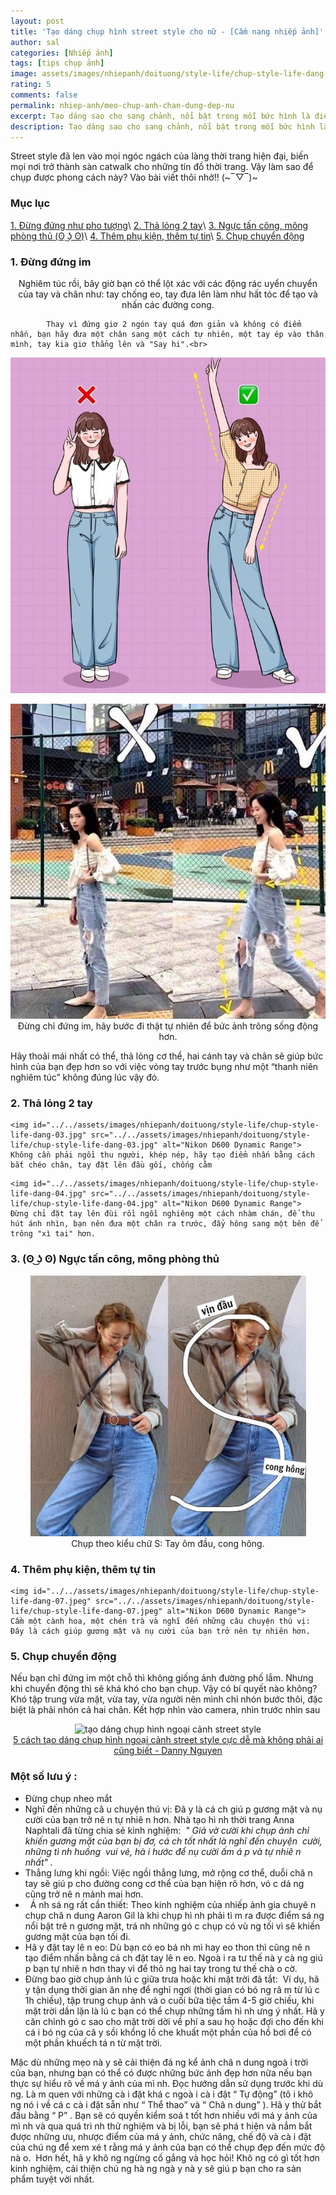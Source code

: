 ```yaml
---
layout: post
title: 'Tạo dáng chụp hình street style cho nữ - [Cẩm nang nhiếp ảnh]'
author: sal
categories: [Nhiếp ảnh]
tags: [tips chụp ảnh]
image: assets/images/nhiepanh/doituong/style-life/chup-style-life-dang-005.jpg
rating: 5
comments: false
permalink: nhiep-anh/meo-chup-anh-chan-dung-dep-nu
excerpt: Tạo dáng sao cho sang chảnh, nổi bật trong mỗi bức hình là điều quan tâm hàng đầu của các tín đồ “sống ảo”. Những gợi ý về tư thế tạo dáng cũng như trang phục sẽ giúp bạn có được bức ảnh đậm chất street style nghìn like.
description: Tạo dáng sao cho sang chảnh, nổi bật trong mỗi bức hình là điều quan tâm hàng đầu của các tín đồ “sống ảo”. Những gợi ý về tư thế tạo dáng cũng như trang phục sẽ giúp bạn có được bức ảnh đậm chất street style nghìn like.
---
```


Street style đã len vào mọi ngóc ngách của làng thời trang hiện đại, biến mọi nơi trở thành sàn catwalk cho những tín đồ thời trang. Vậy làm sao để chụp được phong cách này? Vào bài viết thôi nhở!! (~‾▽‾)~

### Mục lục

[1. Đừng đứng như pho tượng](#tip1)\\
[2. Thả lỏng 2 tay](#tip2)\\
[3. Ngực tấn công, mông phòng thủ (ʘ ͜ʖ ʘ)](#tip3)\\
[4. Thêm phụ kiện, thêm tự tin](#tip4)\\
[5. Chụp chuyển động](#tip5)

<a name="tip1"></a>
<h3>1. Đừng đứng im</h3>

<p style="text-align:center; ">
  Nghiêm túc rồi, bây giờ bạn có thể lột xác với các động rác uyển chuyển của tay và chân như: tay chống eo, tay đưa lên làm như hất tóc để tạo và nhấn các đường cong.<br>

            Thay vì đứng giơ 2 ngón tay quá đơn giản và không có điểm nhấn, bạn hãy đưa một chân sang một cách tự nhiên, một tay ép vào thân mình, tay kia giơ thẳng lên và "Say hi".<br>

  <img id="../../assets/images/nhiepanh/doituong/style-life/chup-style-life-dang-02.jpg" src="../../assets/images/nhiepanh/doituong/style-life/chup-style-life-dang-02.jpg" alt="Nikon D600 Dynamic Range"><br>
</p>
<p style="text-align:center; ">
  <img id="../../assets/images/nhiepanh/doituong/style-life/chup-style-life-dang-01.jpg" src="../../assets/images/nhiepanh/doituong/style-life/chup-style-life-dang-01.jpg" alt="Nikon D600 Dynamic Range">
  Đừng chỉ đứng im, hãy bước đi thật tự nhiên để bức ảnh trông sống động hơn.
</p>
<p>
Hãy thoải mái nhất có thể, thả lỏng cơ thể, hai cánh tay và chân sẽ giúp bức hình của bạn đẹp hơn so với việc vòng tay trước bụng như một “thanh niên nghiêm túc” không đúng lúc vậy đó.
</p>
<a name="tip2"></a>
<h3>2. Thả lỏng 2 tay</h3>
  <p style="text-align:center; ">

    <img id="../../assets/images/nhiepanh/doituong/style-life/chup-style-life-dang-03.jpg" src="../../assets/images/nhiepanh/doituong/style-life/chup-style-life-dang-03.jpg" alt="Nikon D600 Dynamic Range">
    Không cần phải ngồi thu người, khép nép, hãy tạo điểm nhấn bằng cách bắt chéo chân, tay đặt lên đầu gối, chống cằm

  </p>
  <p style="text-align:center; ">

    <img id="../../assets/images/nhiepanh/doituong/style-life/chup-style-life-dang-04.jpg" src="../../assets/images/nhiepanh/doituong/style-life/chup-style-life-dang-04.jpg" alt="Nikon D600 Dynamic Range">
    Đừng chỉ đặt tay lên đùi rồi ngồi nghiêng một cách nhàm chán, để thu hút ánh nhìn, bạn nên đưa một chân ra trước, đẩy hông sang một bên để trông "xì tai" hơn.

  </p>

<a name="tip3"></a>
<h3>3. (ʘ ͜ʖ ʘ) Ngực tấn công, mông phòng thủ</h3>
<p style="text-align:center; ">
  <img id="../../assets/images/nhiepanh/doituong/style-life/chup-style-life-dang-06.jpg" src="../../assets/images/nhiepanh/doituong/style-life/chup-style-life-dang-06.jpg" alt="Nikon D600 Dynamic Range"><br>
  Chụp theo kiểu chữ S: Tay ôm đầu, cong hông.
</p>

<a name="tip4"></a>
<h3>4. Thêm phụ kiện, thêm tự tin</h3>
  <p style="text-align:center; ">

    <img id="../../assets/images/nhiepanh/doituong/style-life/chup-style-life-dang-07.jpeg" src="../../assets/images/nhiepanh/doituong/style-life/chup-style-life-dang-07.jpeg" alt="Nikon D600 Dynamic Range">
    Cầm một cành hoa, một chén trà và nghĩ đến những câu chuyện thú vị: Đây là cách giúp gương mặt và nụ cười của bạn trở nên tự nhiên hơn.

  </p>

<a name="tip5"></a>
<h3>5. Chụp chuyển động</h3>
Nếu bạn chỉ đứng im một chỗ thì không giống ảnh đường phố lắm. Nhưng khi chuyển động thì sẽ khá khó cho bạn chụp. Vậy có bí quyết nào không?
Khó tập trung vừa mặt, vừa tay, vừa người nên mình chỉ nhón bước thôi, đặc biệt là phải nhón cả hai chân. Kết hợp nhìn vào camera, nhìn trước nhìn sau<br>

<p style="text-align:center; ">
  <img src="../../assets/images/nhiepanh/doituong/style-life/tao-dang-khi-chup-hinh-ngoai-canh.gif" alt="tạo dáng chụp hình ngoại cảnh street style"><br>
  <a href="https://www.youtube.com/watch?v=KYW6cbWfO7I">5 cách tạo dáng chụp hình ngoại cảnh street style cực dễ mà không phải ai cũng biết - Danny Nguyen</a>
</p>
<!--Lưu ý-->
<h3><strong>Một số lưu &yacute; :&nbsp; </strong></h3><ul>	<li>Đừng chụp nheo mắt</li>	<li>Nghĩ đến những c&acirc; u chuyện th&uacute; vị: Đ&acirc; y l&agrave; c&aacute; ch gi&uacute; p gương mặt v&agrave; nụ cười của bạn trở n&ecirc; n tự nhi&ecirc; n hơn. Nh&agrave; tạo h&igrave; nh thời trang Anna Naphtali đ&atilde; từng chia sẻ kinh nghiệm:<em>&nbsp; &quot; Giả vờ cười khi chụp ảnh chỉ khiến gương mặt của bạn bị đơ, c&aacute; ch tốt nhất l&agrave; nghĩ đến chuyện&nbsp; cười, những t&igrave; nh huống&nbsp; vui vẻ, h&agrave; i hước để nụ cười ấm &aacute; p v&agrave; tự nhi&ecirc; n nhất&quot; .</em></li>	<li>Thẳng lưng khi ngồi: Việc ngồi thẳng lưng, mở rộng cơ thể, duỗi ch&acirc; n tay sẽ gi&uacute; p cho đường cong cơ thể của bạn hiện r&otilde; hơn, v&oacute; c d&aacute; ng cũng trở n&ecirc; n mảnh mai hơn.</li>	<li>&nbsp; &Aacute; nh s&aacute; ng rất cần thiết: Theo kinh nghiệm của nhiếp ảnh gia chuy&ecirc; n chụp ch&acirc; n dung Aaron Gil l&agrave; khi chụp h&igrave; nh phải t&igrave; m ra được điểm s&aacute; ng nổi bật tr&ecirc; n gương mặt, tr&aacute; nh những g&oacute; c chụp c&oacute; v&ugrave; ng tối v&igrave; sẽ khiến gương mặt của bạn tối đi.</li>	<li>H&atilde; y đặt tay l&ecirc; n eo: D&ugrave; bạn c&oacute; eo b&aacute; nh m&igrave; hay eo thon th&igrave; cũng n&ecirc; n tạo điểm nhấn bằng c&aacute; ch đặt tay l&ecirc; n eo. Ngo&agrave; i ra tư thế n&agrave; y c&agrave; ng gi&uacute; p bạn tự nhi&ecirc; n hơn thay v&igrave; để th&otilde; ng hai tay trong tư thế ch&agrave; o cờ.</li>	<li>Đừng bao giờ chụp ảnh l&uacute; c giữa trưa hoặc khi mặt trời đ&atilde; tắt:&nbsp; V&iacute; dụ, h&atilde; y tận dụng thời gian ăn nhẹ để nghỉ ngơi (thời gian c&oacute; b&oacute; ng r&acirc; m từ l&uacute; c 1h chiều), tập trung chụp ảnh v&agrave; o cuối bữa tiệc tầm 4-5 giờ chiều, khi mặt trời dần lặn l&agrave; l&uacute; c bạn c&oacute; thể chụp những tấm h&igrave; nh ưng &yacute; nhất. H&atilde; y căn chỉnh g&oacute; c sao cho mặt trời dời về ph&iacute; a sau họ hoặc đợi cho đến khi c&aacute; i b&oacute; ng của c&acirc; y sồi khổng lồ che khuất một phần của hồ bơi để c&oacute; một phần khuếch t&aacute; n từ mặt trời.</li></ul><p>Mặc d&ugrave; những mẹo n&agrave; y sẽ cải thiện đ&aacute; ng kể ảnh ch&acirc; n dung ngo&agrave; i trời của bạn, nhưng bạn c&oacute; thể c&oacute; được những bức ảnh đẹp hơn nữa nếu bạn thực sự hiểu r&otilde; về m&aacute; y ảnh của m&igrave; nh. Đọc hướng dẫn sử dụng trước khi d&ugrave; ng. L&agrave; m quen với những c&agrave; i đặt kh&aacute; c ngo&agrave; i c&agrave; i đặt &ldquo; Tự động&rdquo; (t&ocirc; i kh&ocirc; ng n&oacute; i về c&aacute; c c&agrave; i đặt sẵn như &ldquo; Thể thao&rdquo; v&agrave; &ldquo; Ch&acirc; n dung&rdquo; ). H&atilde; y thử bắt đầu bằng &ldquo; P&rdquo; . Bạn sẽ c&oacute; quyền kiểm so&aacute; t tốt hơn nhiều với m&aacute; y ảnh của m&igrave; nh v&agrave; qua qu&aacute; tr&igrave; nh thử nghiệm v&agrave; bị lỗi, bạn sẽ ph&aacute; t hiện v&agrave; nắm bắt được những ưu, nhược điểm của m&aacute; y ảnh, chức năng, chế độ v&agrave; c&agrave; i đặt của ch&uacute; ng để xem x&eacute; t rằng m&aacute; y ảnh của bạn c&oacute; thể chụp đẹp đến mức độ n&agrave; o.&nbsp; Hơn hết, h&atilde; y kh&ocirc; ng ngừng cố gắng v&agrave; học hỏi! Kh&ocirc; ng c&oacute; g&igrave; tốt hơn kinh nghiệm, cải thiện ch&uacute; ng h&agrave; ng ng&agrave; y n&agrave; y sẽ gi&uacute; p bạn cho ra sản phẩm tuyệt vời nhất.</p>

<script>
const imgs = [

    "../../assets/images/nhiepanh/doituong/style-life/chup-style-life-dang-02.jpg","../../assets/images/nhiepanh/doituong/style-life/chup-style-life-dang-01.jpg","../../assets/images/nhiepanh/doituong/style-life/chup-style-life-dang-03.jpg","../../assets/images/nhiepanh/doituong/style-life/chup-style-life-dang-04.jpg", "../../assets/images/nhiepanh/doituong/style-life/chup-style-life-dang-06.jpg","../../assets/images/nhiepanh/doituong/style-life/chup-style-life-dang-07.jpeg"

];
function allSrc() {
  // var imgs = document.images;
  Array.isArray(imgs){
    for(let i =0; i<imgs.length; i++){
      let ch = document.getElementById(imgs[i]);
      if(ch){
        let urlOld = ch.src;
        let re = /.jpg|.png|.jpeg/gi;
        let urlNew = urlOld.replace(re, '.webp');
        if(checkImage(urlNew) ==true){
          const myArray = urlNew.split("/");
          document.getElementById(imgs[i]).src= urlNew;
        }
        console.log(urlNew);
      }
    }
  }
}
allSrc();
function checkImage(url) {
  var request = new XMLHttpRequest();
  let checkImg = false;
  request.open("GET", url, true);
  request.send();
  request.onload = function() {

    status = request.status;
    if (request.status == 200) //if(statusText == OK)
    {
      console.log("image exists");
      console.log(url);
      checkImg =  true;
    } else {
      console.log("image doesn't exist");
      checkImg = false;
    }

  }
  return checkImg;
};
</script>

<style>
.box {
  display: flex;
  align-items: center;
  justify-content: center;
  background: #aaa;
  margin: 20px 0;
  width: 100%;
  min-height: 200px;
  border: 2px #ccc solid;
  color: #fff;
}
.col-sm-8 {
  padding-right: 0px;
  padding-left: 0px;
}
.row {
  display: flex;
  flex-wrap: wrap;
  padding: 0 4px;
}

/* Create four equal columns that sits next to each other */
.column {
  flex: 25%;
  max-width: 25%;
  padding: 0 4px;
}

.column img {
  margin-top: 8px;
  vertical-align: middle;
  width: 100%;
}

/* Responsive layout - makes a two column-layout instead of four columns */
@media screen and (max-width: 800px) {
  .column {

    flex: 50%;
    max-width: 50%;

  }
}

/* Responsive layout - makes the two columns stack on top of each other instead of next to each other */
@media screen and (max-width: 600px) {
  .column {

    flex: 100%;
    max-width: 100%;

  }
}
/* https://codepen.io/AllThingsSmitty/pen/MyqmdM */
table {
  border: 1px solid #ccc;
  border-collapse: collapse;
  margin: 0;
  padding: 0;
  width: 100%;
  table-layout: fixed;
}

table caption {
  font-size: 1.5em;
  margin: .5em 0 .75em;
}

table tr {
  background-color: #f8f8f8;
  border: 1px solid #ddd;
  padding: .35em;
}

table th,
table td {
  padding: .625em;
  text-align: center;
}

table th {
  font-size: .85em;
  letter-spacing: .1em;
  text-transform: uppercase;
}

@media screen and (max-width: 600px) {
  table {

    border: 0;

  }

  table caption {

    font-size: 1.3em;

  }

  table thead {

    border: none;
    clip: rect(0 0 0 0);
    height: 1px;
    margin: -1px;
    overflow: hidden;
    padding: 0;
    position: absolute;
    width: 1px;

  }

  table tr {

    border-bottom: 3px solid #ddd;
    display: block;
    margin-bottom: .625em;

  }

  table td {

    border-bottom: 1px solid #ddd;
    display: block;
    font-size: .8em;
    text-align: right;

  }

  table td::before {

    /*

    - aria-label has no advantage, it won't be read inside a table
    content: attr(aria-label);
    */
    content: attr(data-label);
    float: left;
    font-weight: bold;
    text-transform: uppercase;

  }

  table td:last-child {

    border-bottom: 0;

  }
}
</style>

<style>
.box {
  display: flex;
  align-items: center;
  justify-content: center;
  background: #aaa;
  margin: 20px 0;
  width: 100%;
  min-height: 200px;
  border: 2px #ccc solid;
  color: #fff;
}
.col-sm-8 {
  padding-right: 0px;
  padding-left: 0px;
}
.row {
  display: flex;
  flex-wrap: wrap;
  padding: 0 4px;
}

/* Create four equal columns that sits next to each other */
.column {
  flex: 25%;
  max-width: 25%;
  padding: 0 4px;
}

.column img {
  margin-top: 8px;
  vertical-align: middle;
  width: 100%;
}

/* Responsive layout - makes a two column-layout instead of four columns */
@media screen and (max-width: 800px) {
  .column {

    flex: 50%;
    max-width: 50%;

  }
}

/* Responsive layout - makes the two columns stack on top of each other instead of next to each other */
@media screen and (max-width: 600px) {
  .column {

    flex: 100%;
    max-width: 100%;

  }
}
/* https://codepen.io/AllThingsSmitty/pen/MyqmdM */
table {
  border: 1px solid #ccc;
  border-collapse: collapse;
  margin: 0;
  padding: 0;
  width: 100%;
  table-layout: fixed;
}

table caption {
  font-size: 1.5em;
  margin: .5em 0 .75em;
}

table tr {
  background-color: #f8f8f8;
  border: 1px solid #ddd;
  padding: .35em;
}

table th,
table td {
  padding: .625em;
  text-align: center;
}

table th {
  font-size: .85em;
  letter-spacing: .1em;
  text-transform: uppercase;
}

@media screen and (max-width: 600px) {
  table {

    border: 0;

  }

  table caption {

    font-size: 1.3em;

  }

  table thead {

    border: none;
    clip: rect(0 0 0 0);
    height: 1px;
    margin: -1px;
    overflow: hidden;
    padding: 0;
    position: absolute;
    width: 1px;

  }

  table tr {

    border-bottom: 3px solid #ddd;
    display: block;
    margin-bottom: .625em;

  }

  table td {

    border-bottom: 1px solid #ddd;
    display: block;
    font-size: .8em;
    text-align: right;

  }

  table td::before {

    /*

    - aria-label has no advantage, it won't be read inside a table
    content: attr(aria-label);
    */
    content: attr(data-label);
    float: left;
    font-weight: bold;
    text-transform: uppercase;

  }

  table td:last-child {

    border-bottom: 0;

  }
}
</style>

